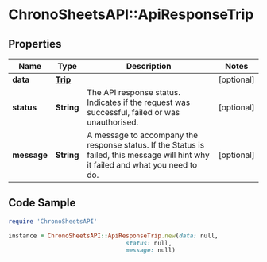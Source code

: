 # ChronoSheetsAPI::ApiResponseTrip

## Properties

Name | Type | Description | Notes
------------ | ------------- | ------------- | -------------
**data** | [**Trip**](Trip.md) |  | [optional] 
**status** | **String** | The API response status. Indicates if the request was successful, failed or was unauthorised. | [optional] 
**message** | **String** | A message to accompany the response status.  If the Status is failed, this message will hint why it failed and what you need to do. | [optional] 

## Code Sample

```ruby
require 'ChronoSheetsAPI'

instance = ChronoSheetsAPI::ApiResponseTrip.new(data: null,
                                 status: null,
                                 message: null)
```


